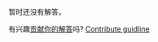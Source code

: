 
暂时还没有解答。

有兴趣[贡献你的解答](https://github.com/BFEdev/BFE.dev-solutions/blob/main/problem/bigdecimal-multiplication_zh.md)吗? [Contribute guidline](https://github.com/BFEdev/BFE.dev-solutions#how-to-contribute)
